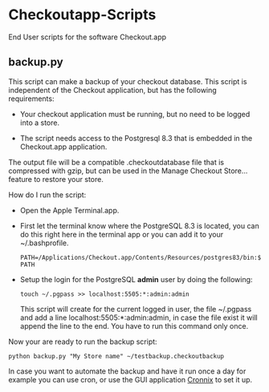 Checkoutapp-Scripts
===================

End User scripts for the software Checkout.app


backup.py 
----------


This script can make a backup of your checkout database. This script is independent of the Checkout application, but has the following requirements:

* Your checkout application must be running, but no need to be logged into a store.

* The script needs access to the Postgresql 8.3 that is embedded in the Checkout.app application.

The output file will be a compatible .checkoutdatabase file that is compressed with gzip, but can be used in the Manage Checkout Store... feature to restore your store.

How do I run the script:

* Open the Apple Terminal.app.
* First let the terminal know where the PostgreSQL 8.3 is located, you can do this right here in the terminal app or you can add it to your ~/.bashprofile.

    `PATH=/Applications/Checkout.app/Contents/Resources/postgres83/bin:$PATH`

* Setup the login for the PostgreSQL **admin** user by doing the following:
 
    `touch ~/.pgpass >> localhost:5505:*:admin:admin`
    
  This script will create for the current logged in user, the file ~/.pgpass and add a line localhost:5505:*:admin:admin, in case the file exist it will append the line to the end.
  You have to run this command only once.
  
Now your are ready to run the backup script:

    python backup.py "My Store name" ~/testbackup.checkoutbackup
    
In case you want to automate the backup and have it run once a day for example you can use cron, or use the GUI application [Cronnix](http://code.google.com/p/cronnix/) to set it up.
  